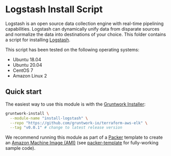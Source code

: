 # Logstash Install Script

Logstash is an open source data collection engine with real-time pipelining capabilities. Logstash can dynamically unify data from disparate sources and normalize the data into destinations of your choice. This folder contains a script for installing [Logstash](https://www.elastic.co/products/logstash).

This script has been tested on the following operating systems:

* Ubuntu 18.04
* Ubuntu 20.04
* CentOS 7
* Amazon Linux 2

## Quick start

The easiest way to use this module is with the [Gruntwork Installer](https://github.com/gruntwork-io/gruntwork-installer):

```bash
gruntwork-install \
  --module-name "install-logstash" \
  --repo "https://github.com/gruntwork-io/terraform-aws-elk" \
  --tag "v0.0.1" # change to latest release version
```

We recommend running this module as part of a [Packer](https://www.packer.io/) template to create an [Amazon Machine Image (AMI)](http://docs.aws.amazon.com/AWSEC2/latest/UserGuide/AMIs.html) (see [packer-template](/examples/elk-amis/logstash/logstash.json) for fully-working sample code).
